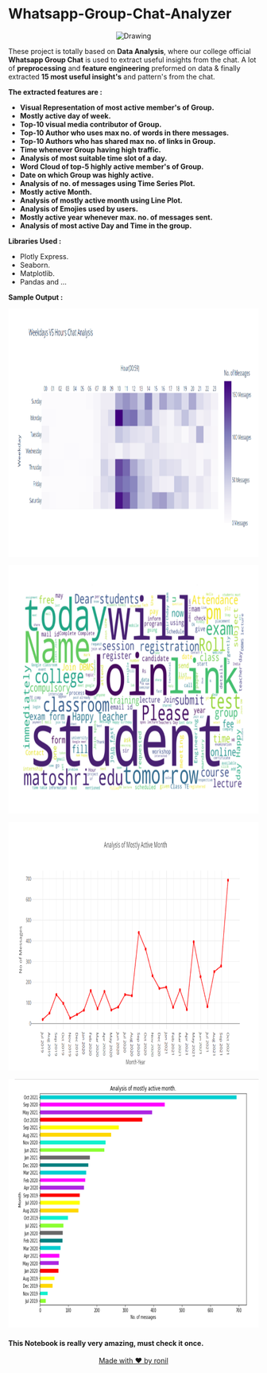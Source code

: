 # Whatsapp-Group-Chat-Analyzer

<p align = "center">
  <img class="center" src = "https://upload.wikimedia.org/wikipedia/commons/6/6b/WhatsApp.svg" alt = "Drawing" style = "width : 300px;">
</p>

These project is totally based on __Data Analysis__, where our college official __Whatsapp Group Chat__ is used to extract useful insights from the chat. A lot of __preprocessing__ and __feature engineering__ preformed on data & finally extracted __15 most useful insight's__ and pattern's from the chat.

<b>The extracted features are : </b>
* <b> Visual Representation of most active member's of Group.</b>
* <b> Mostly active day of week.</b>
* <b> Top-10 visual media contributor of Group.</b>
* <b> Top-10 Author who uses max no. of words in there messages.</b>
* <b> Top-10 Authors who has shared max no. of links in Group.</b>
* <b> Time whenever Group having high traffic.</b>
* <b> Analysis of most suitable time slot of a day.</b>
* <b> Word Cloud of top-5 highly active member's of Group.</b>
* <b> Date on which Group was highly active.</b>
* <b> Analysis of no. of messages using Time Series Plot.</b>
* <b> Mostly active Month.</b>
* <b> Analysis of mostly active month using Line Plot.</b>
* <b> Analysis of Emojies used by users.</b>
* <b> Mostly active year whenever max. no. of messages sent.</b>
* <b> Analysis of most active Day and Time in the group.</b>

<b>Libraries Used : </b>
* Plotly Express.
* Seaborn.
* Matplotlib.
* Pandas and ...

<b>Sample Output : </b>

<p align="center">
  <img class="center" src ="/Sample/wp1.png" alt="Drawing" style="width : 900px; height : 500px">
</p>
<p align="center">
  <img class="center" src ="/Sample/wp4.png" alt="Drawing" style="width : 900px; height : 500px">
</p>
<p align="center">
  <img class="center" src ="/Sample/wp2.png" alt="Drawing" style="width : 900px; height : 500px">
</p>
<p align="center">
  <img class="center" src ="/Sample/wp3.png" alt="Drawing" style="width : 900px; height : 500px">
</p>

#### This Notebook is really very amazing, must check it once.

<p align="center">
  <a href="https://www.linkedin.com/in/ronylpatil/">Made with ❤ by ronil</a>
</p>
